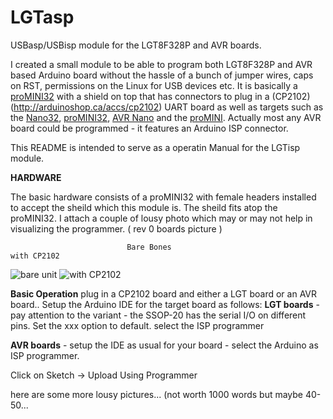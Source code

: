 # LGTasp
USBasp/USBisp module for the LGT8F328P and AVR boards.

I created a small module to be able to program both LGT8F328P and AVR based Arduino board without the hassle of a bunch of jumper wires, caps on RST, permissions on the Linux for USB devices etc.  It is basically a [proMINI32](https://arduinoshop.ca/lgt8f328/promini32) with a shield on top that has connectors to plug in a (CP2102)(http://arduinoshop.ca/accs/cp2102) UART board as well as targets such as the [Nano32](http://arduinoshop.ca/lgt8f328/nano32), [proMINI32](http://arduinoshop.ca/lgt8f328/promini32), [AVR Nano](http://arduinoshop.ca/atmelbased/arduino-nano) and the [proMINI](http://arduinoshop.ca/atmelbased/promini5).  Actually most any AVR board could be programmed - it features an Arduino ISP connector.

This README is intended to serve as a operatin Manual for the LGTisp module.

**HARDWARE**

The basic hardware consists of a proMINI32 with female headers installed to accept the sheild which this module is.  The sheild fits atop the proMINI32.    I attach a couple of lousy photo which may or may not help in visualizing the programmer.  ( rev 0 boards picture )

                              Bare Bones                                                with CP2102
   ![bare unit](https://arduinoshop.ca/images/multiISP_0_360.png)      ![with CP2102](https://arduinoshop.ca/images/multiISP_1_360.png)
   
**Basic Operation** plug in a CP2102 board and either a LGT board or an AVR board..  Setup the Arduino IDE for the target board as follows:
  **LGT boards** - pay attention to the variant - the SSOP-20 has the serial I/O on different pins. Set the xxx option to default.
  select the ISP programmer
  
**AVR boards** - setup the IDE as usual for your board - select the Arduino as ISP programmer.

Click on    Sketch -> Upload Using Programmer   

here are some more lousy pictures... (not worth 1000 words but maybe 40-50...
